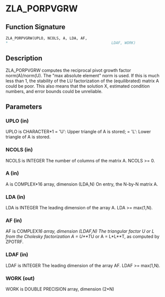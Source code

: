 # ZLA_PORPVGRW

## Function Signature

```fortran
ZLA_PORPVGRW(UPLO, NCOLS, A, LDA, AF,
*                                               LDAF, WORK)
```

## Description



 ZLA_PORPVGRW computes the reciprocal pivot growth factor
 norm(A)/norm(U). The "max absolute element" norm is used. If this is
 much less than 1, the stability of the LU factorization of the
 (equilibrated) matrix A could be poor. This also means that the
 solution X, estimated condition numbers, and error bounds could be
 unreliable.

## Parameters

### UPLO (in)

UPLO is CHARACTER*1 = 'U': Upper triangle of A is stored; = 'L': Lower triangle of A is stored.

### NCOLS (in)

NCOLS is INTEGER The number of columns of the matrix A. NCOLS >= 0.

### A (in)

A is COMPLEX*16 array, dimension (LDA,N) On entry, the N-by-N matrix A.

### LDA (in)

LDA is INTEGER The leading dimension of the array A. LDA >= max(1,N).

### AF (in)

AF is COMPLEX*16 array, dimension (LDAF,N) The triangular factor U or L from the Cholesky factorization A = U**T*U or A = L*L**T, as computed by ZPOTRF.

### LDAF (in)

LDAF is INTEGER The leading dimension of the array AF. LDAF >= max(1,N).

### WORK (out)

WORK is DOUBLE PRECISION array, dimension (2*N)

